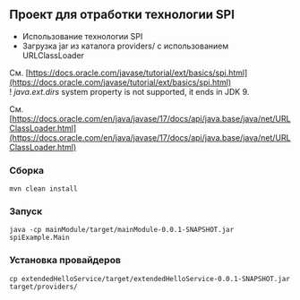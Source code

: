 Проект для отработки технологии SPI  
-----------------------------------
* Использование технологии SPI  
* Загрузка jar из каталога providers/ с использованием URLClassLoader  

См. [https://docs.oracle.com/javase/tutorial/ext/basics/spi.html](https://docs.oracle.com/javase/tutorial/ext/basics/spi.html)  
! *java.ext.dirs* system property is not supported, it ends in JDK 9.

См. [https://docs.oracle.com/en/java/javase/17/docs/api/java.base/java/net/URLClassLoader.html](https://docs.oracle.com/en/java/javase/17/docs/api/java.base/java/net/URLClassLoader.html)  

### Сборка

```
mvn clean install
```

### Запуск

```
java -cp mainModule/target/mainModule-0.0.1-SNAPSHOT.jar  spiExample.Main
```

### Установка провайдеров

```
cp extendedHelloService/target/extendedHelloService-0.0.1-SNAPSHOT.jar target/providers/
```